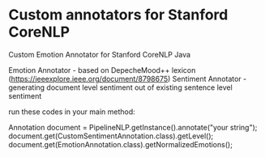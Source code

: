 # Custom annotators for Stanford CoreNLP
Custom Emotion Annotator for Stanford CoreNLP Java

Emotion Annotator - based on DepecheMood++ lexicon (https://ieeexplore.ieee.org/document/8798675)
Sentiment Annotator - generating document level sentiment out of existing sentence level sentiment

run these codes in your main method:

Annotation document = PipelineNLP.getInstance().annotate("your string");
document.get(CustomSentimentAnnotation.class).getLevel();
document.get(EmotionAnnotation.class).getNormalizedEmotions();
